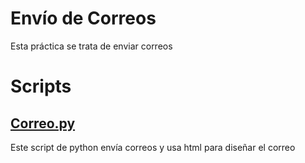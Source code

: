 # Envío de Correos

Esta práctica se trata de enviar correos 

# Scripts

## [Correo.py](https://github.com/GabrielMejia03/PIA/blob/87358e66dc87afeaa1b3bc86fb98f8660f585476/Env%C3%ADo%20de%20Correos/Correo.py)

Este script de python envía correos y usa html para diseñar el correo
